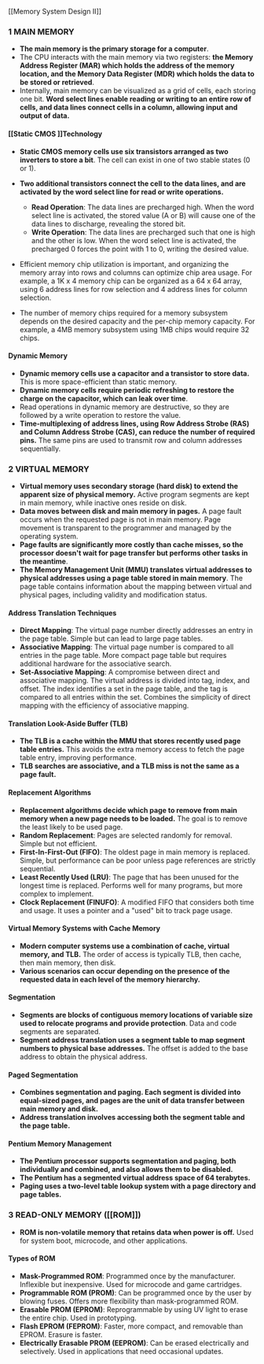 [[Memory System Design II]]
### 1 MAIN MEMORY

- **The main memory is the primary storage for a computer**.
- The CPU interacts with the main memory via two registers: **the Memory Address Register (MAR) which holds the address of the memory location, and the Memory Data Register (MDR) which holds the data to be stored or retrieved**.
- Internally, main memory can be visualized as a grid of cells, each storing one bit. **Word select lines enable reading or writing to an entire row of cells, and data lines connect cells in a column, allowing input and output of data.**

#### [[Static CMOS ]]Technology

- **Static CMOS memory cells use six transistors arranged as two inverters to store a bit**. The cell can exist in one of two stable states (0 or 1).
    
- **Two additional transistors connect the cell to the data lines, and are activated by the word select line for read or write operations.**
    
    - **Read Operation**: The data lines are precharged high. When the word select line is activated, the stored value (A or B) will cause one of the data lines to discharge, revealing the stored bit.
    - **Write Operation**: The data lines are precharged such that one is high and the other is low. When the word select line is activated, the precharged 0 forces the point with 1 to 0, writing the desired value.
- Efficient memory chip utilization is important, and organizing the memory array into rows and columns can optimize chip area usage. For example, a 1K x 4 memory chip can be organized as a 64 x 64 array, using 6 address lines for row selection and 4 address lines for column selection.
    
- The number of memory chips required for a memory subsystem depends on the desired capacity and the per-chip memory capacity. For example, a 4MB memory subsystem using 1MB chips would require 32 chips.
    

#### Dynamic Memory

- **Dynamic memory cells use a capacitor and a transistor to store data.** This is more space-efficient than static memory.
- **Dynamic memory cells require periodic refreshing to restore the charge on the capacitor, which can leak over time**.
- Read operations in dynamic memory are destructive, so they are followed by a write operation to restore the value.
- **Time-multiplexing of address lines, using Row Address Strobe (RAS) and Column Address Strobe (CAS), can reduce the number of required pins.** The same pins are used to transmit row and column addresses sequentially.

### 2 VIRTUAL MEMORY

- **Virtual memory uses secondary storage (hard disk) to extend the apparent size of physical memory.** Active program segments are kept in main memory, while inactive ones reside on disk.
- **Data moves between disk and main memory in pages.** A page fault occurs when the requested page is not in main memory. Page movement is transparent to the programmer and managed by the operating system.
- **Page faults are significantly more costly than cache misses, so the processor doesn't wait for page transfer but performs other tasks in the meantime**.
- **The Memory Management Unit (MMU) translates virtual addresses to physical addresses using a page table stored in main memory**. The page table contains information about the mapping between virtual and physical pages, including validity and modification status.

#### Address Translation Techniques

- **Direct Mapping**: The virtual page number directly addresses an entry in the page table. Simple but can lead to large page tables.
- **Associative Mapping**: The virtual page number is compared to all entries in the page table. More compact page table but requires additional hardware for the associative search.
- **Set-Associative Mapping**: A compromise between direct and associative mapping. The virtual address is divided into tag, index, and offset. The index identifies a set in the page table, and the tag is compared to all entries within the set. Combines the simplicity of direct mapping with the efficiency of associative mapping.

#### Translation Look-Aside Buffer (TLB)

- **The TLB is a cache within the MMU that stores recently used page table entries.** This avoids the extra memory access to fetch the page table entry, improving performance.
- **TLB searches are associative, and a TLB miss is not the same as a page fault.**

#### Replacement Algorithms

- **Replacement algorithms decide which page to remove from main memory when a new page needs to be loaded.** The goal is to remove the least likely to be used page.
- **Random Replacement**: Pages are selected randomly for removal. Simple but not efficient.
- **First-In-First-Out (FIFO)**: The oldest page in main memory is replaced. Simple, but performance can be poor unless page references are strictly sequential.
- **Least Recently Used (LRU)**: The page that has been unused for the longest time is replaced. Performs well for many programs, but more complex to implement.
- **Clock Replacement (FINUFO)**: A modified FIFO that considers both time and usage. It uses a pointer and a "used" bit to track page usage.

#### Virtual Memory Systems with Cache Memory

- **Modern computer systems use a combination of cache, virtual memory, and TLB.** The order of access is typically TLB, then cache, then main memory, then disk.
- **Various scenarios can occur depending on the presence of the requested data in each level of the memory hierarchy.**

#### Segmentation

- **Segments are blocks of contiguous memory locations of variable size used to relocate programs and provide protection**. Data and code segments are separated.
- **Segment address translation uses a segment table to map segment numbers to physical base addresses.** The offset is added to the base address to obtain the physical address.

#### Paged Segmentation

- **Combines segmentation and paging. Each segment is divided into equal-sized pages, and pages are the unit of data transfer between main memory and disk.**
- **Address translation involves accessing both the segment table and the page table.**

#### Pentium Memory Management

- **The Pentium processor supports segmentation and paging, both individually and combined, and also allows them to be disabled.**
- **The Pentium has a segmented virtual address space of 64 terabytes.**
- **Paging uses a two-level table lookup system with a page directory and page tables.**

### 3 READ-ONLY MEMORY ([[ROM]])

- **ROM is non-volatile memory that retains data when power is off.** Used for system boot, microcode, and other applications.

#### Types of ROM

- **Mask-Programmed ROM**: Programmed once by the manufacturer. Inflexible but inexpensive. Used for microcode and game cartridges.
- **Programmable ROM (PROM)**: Can be programmed once by the user by blowing fuses. Offers more flexibility than mask-programmed ROM.
- **Erasable PROM (EPROM)**: Reprogrammable by using UV light to erase the entire chip. Used in prototyping.
- **Flash EPROM (FEPROM)**: Faster, more compact, and removable than EPROM. Erasure is faster.
- **Electrically Erasable PROM (EEPROM)**: Can be erased electrically and selectively. Used in applications that need occasional updates.
